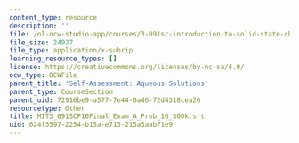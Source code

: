 ```yaml
---
content_type: resource
description: ''
file: /ol-ocw-studio-app/courses/3-091sc-introduction-to-solid-state-chemistry-fall-2010/624f35972254b15ae713215a3aab71e9_MIT3_091SCF10Final_Exam_A_Prob_10_300k.srt
file_size: 24927
file_type: application/x-subrip
learning_resource_types: []
license: https://creativecommons.org/licenses/by-nc-sa/4.0/
ocw_type: OCWFile
parent_title: 'Self-Assessment: Aqueous Solutions'
parent_type: CourseSection
parent_uid: 72916be9-a577-7e44-0a46-72d4318cea26
resourcetype: Other
title: MIT3_091SCF10Final_Exam_A_Prob_10_300k.srt
uid: 624f3597-2254-b15a-e713-215a3aab71e9
---
```

